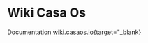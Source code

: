 # Wiki Casa Os

Documentation [wiki.casaos.io](https://wiki.casaos.io/en/get-started){target="_blank}